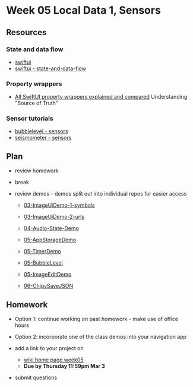 # Week 05 Local Data 1, Sensors

## Resources

### State and data flow

- [swiftui](https://developer.apple.com/documentation/swiftui)
- [swiftui - state-and-data-flow](https://developer.apple.com/documentation/swiftui/state-and-data-flow)

### Property wrappers

- [All SwiftUI property wrappers explained and compared](https://www.hackingwithswift.com/quick-start/swiftui/all-swiftui-property-wrappers-explained-and-compared)
  Understanding "Source of Truth"

### Sensor tutorials

- [bubblelevel - sensors](https://developer.apple.com/tutorials/sample-apps/bubblelevel?language=swift)
- [seismometer - sensors](https://developer.apple.com/tutorials/sample-apps/seismometer?language=swift)

## Plan

- review homework

- break

- review demos - demos split out into individual repos for easier access

  - [03-ImageUiDemo-1-symbols](https://github.com/mobilelabclass-itp/03-ImageUiDemo-1-symbols)
  - [03-ImageUiDemo-2-urls](https://github.com/mobilelabclass-itp/03-ImageUiDemo-2-urls)

  - [04-Audio-State-Demo](https://github.com/mobilelabclass-itp/04-Audio-State-Demo)

  - [05-AppStorageDemo](https://github.com/mobilelabclass-itp/05-AppStorageDemo)
  - [05-TimerDemo](https://github.com/mobilelabclass-itp/05-TimerDemo)

  - [05-BubbleLevel](https://github.com/mobilelabclass-itp/05-BubbleLevel)

  - [05-ImageEditDemo](https://github.com/mobilelabclass-itp/05-ImageEditDemo)
  - [06-ChipsSaveJSON](https://github.com/mobilelabclass-itp/06-ChipsSaveJSON)

## Homework

- Option 1: continue working on past homework - make use of office hours

- Option 2: incorporate one of the class demos into your navigation app

- add a link to your project on

  - [wiki home page week05](https://github.com/mobilelabclass-itp/content-2023/wiki#week-05-homework)
  - **Due by Thursday 11:59pm Mar 3**

- submit questions
